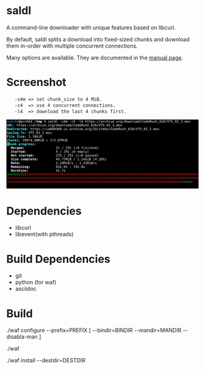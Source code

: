# saldl

A command-line downloader with unique features based on libcurl.

By default, saldl splits a download into fixed-sized chunks and download
them in-order with multiple concurrent connections.

Many options are available. They are documented in the [manual page](https://saldl.github.io/saldl.1.html).

# Screenshot

```
   -s4m => set chunk_size to 4 MiB.
   -c4  => use 4 concurrent connections.
   -l4  => download the last 4 chunks first.
```

![saldl screenshot](https://raw.githubusercontent.com/saldl/misc/master/saldl.png)

# Dependencies

* libcurl
* libevent(with pthreads)

# Build Dependencies

* git
* python (for waf)
* asciidoc

# Build

./waf configure --prefix=PREFIX [ --bindir=BINDIR --mandir=MANDIR  --disabla-man ]

./waf

./waf install --destdir=DESTDIR
